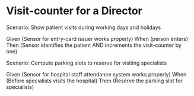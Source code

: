 # Visit-counter for a Director

Scenario: Show patient visits during working days and holidays

  Given (Sensor for entry-card issuer works properly)
  When  (person enters)
  Then  (Sensor identifies the patient AND increments the visit-counter by one)

Scenario: Compute parking slots to reserve for visiting specialists

  Given  (Sensor for hospital staff attendance system works properly)
  When   (Before specialists visits the hospital)
  Then   (Reserve the parking slot for specialists)
